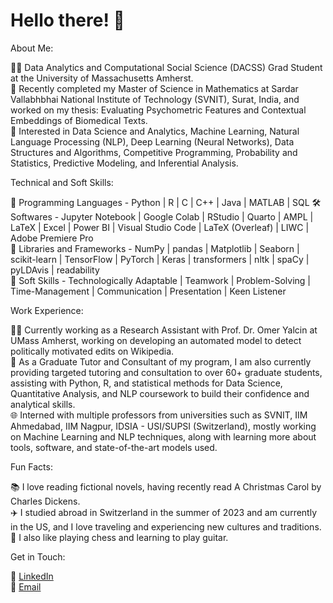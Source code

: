 # Hello there! 👋

About Me:

🧑‍🎓 Data Analytics and Computational Social Science (DACSS) Grad Student at the University of Massachusetts Amherst. <br>
📝 Recently completed my Master of Science in Mathematics at Sardar Vallabhbhai National Institute of Technology (SVNIT), Surat, India, and worked on my thesis: Evaluating Psychometric Features and Contextual Embeddings of Biomedical Texts. <br>
🚀 Interested in Data Science and Analytics, Machine Learning, Natural Language Processing (NLP), Deep Learning (Neural Networks), Data Structures and Algorithms, Competitive Programming, Probability and Statistics, Predictive Modeling, and Inferential Analysis. <br>

Technical and Soft Skills: <br>

🐍 Programming Languages - Python | R | C | C++ | Java | MATLAB | SQL
🛠️ Softwares - Jupyter Notebook | Google Colab | RStudio | Quarto | AMPL | LaTeX | Excel | Power BI | Visual Studio Code | LaTeX (Overleaf) | LIWC | Adobe Premiere Pro <br>
🔗 Libraries and Frameworks - NumPy | pandas | Matplotlib | Seaborn | scikit-learn | TensorFlow | PyTorch | Keras | transformers | nltk | spaCy | pyLDAvis | readability <br>
🤝 Soft Skills - Technologically Adaptable | Teamwork | Problem-Solving | Time-Management | Communication | Presentation | Keen Listener <br>

Work Experience: <br>

👨‍💻 Currently working as a Research Assistant with Prof. Dr. Omer Yalcin at UMass Amherst, working on developing an automated model to detect politically motivated edits on Wikipedia. <br>
📜 As a Graduate Tutor and Consultant of my program, I am also currently providing targeted tutoring and consultation to over 60+ graduate students, assisting with Python, R, and statistical methods for Data Science, Quantitative Analysis, and NLP coursework to build their confidence and analytical skills. <br>
🌐 Interned with multiple professors from universities such as SVNIT, IIM Ahmedabad, IIM Nagpur, IDSIA - USI/SUPSI (Switzerland), mostly working on Machine Learning and NLP techniques, along with learning more about tools, software, and state-of-the-art models used. <br>

Fun Facts: <br>

📚 I love reading fictional novels, having recently read A Christmas Carol by Charles Dickens. <br>
✈️ I studied abroad in Switzerland in the summer of 2023 and am currently in the US, and I love traveling and experiencing new cultures and traditions. <br>
🧠 I also like playing chess and learning to play guitar. <br>

Get in Touch: <br>

💼 [LinkedIn](https://www.linkedin.com/in/suryamgupta/) <br>
📧 [Email](mailto:suryamgupta12345@gmail.com)
